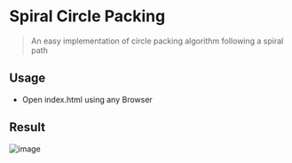 # Spiral Circle Packing

> An easy implementation of circle packing algorithm following a spiral path

## Usage

- Open index.html using any Browser

## Result

![image](https://user-images.githubusercontent.com/18184786/143182564-96de666a-840a-4f43-8524-b885354863fc.png)
